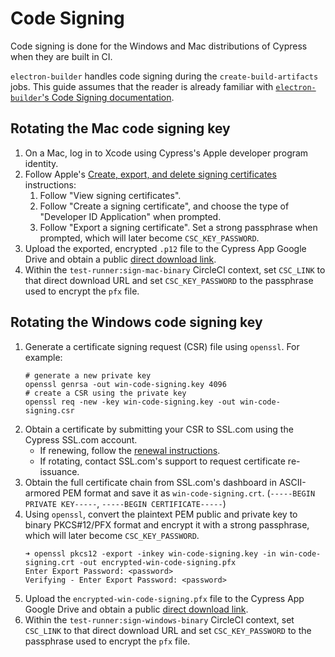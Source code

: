 # Code Signing

Code signing is done for the Windows and Mac distributions of Cypress when they are built in CI.

`electron-builder` handles code signing during the `create-build-artifacts` jobs. This guide assumes that the reader is already familiar with [`electron-builder`'s Code Signing documentation](https://www.electron.build/code-signing).

## Rotating the Mac code signing key

1. On a Mac, log in to Xcode using Cypress's Apple developer program identity.
2. Follow Apple's [Create, export, and delete signing certificates](https://help.apple.com/xcode/mac/current/#/dev154b28f09) instructions:
    1. Follow "View signing certificates".
    2. Follow "Create a signing certificate", and choose the type of "Developer ID Application" when prompted.
    3. Follow "Export a signing certificate". Set a strong passphrase when prompted, which will later become `CSC_KEY_PASSWORD`.
3. Upload the exported, encrypted `.p12` file to the Cypress App Google Drive and obtain a public [direct download link][direct-download].
4. Within the `test-runner:sign-mac-binary` CircleCI context, set `CSC_LINK` to that direct download URL and set `CSC_KEY_PASSWORD` to the passphrase used to encrypt the `pfx` file.

## Rotating the Windows code signing key

1. Generate a certificate signing request (CSR) file using `openssl`. For example:
    ```shell
    # generate a new private key
    openssl genrsa -out win-code-signing.key 4096
    # create a CSR using the private key
    openssl req -new -key win-code-signing.key -out win-code-signing.csr
    ```
2. Obtain a certificate by submitting your CSR to SSL.com using the Cypress SSL.com account.
    * If renewing, follow the [renewal instructions](https://www.ssl.com/how-to/renewing-ev-ov-and-iv-certificates/).
    * If rotating, contact SSL.com's support to request certificate re-issuance.
3. Obtain the full certificate chain from SSL.com's dashboard in ASCII-armored PEM format and save it as `win-code-signing.crt`. (`-----BEGIN PRIVATE KEY-----`, `-----BEGIN CERTIFICATE-----`)
2. Using `openssl`, convert the plaintext PEM public and private key to binary PKCS#12/PFX format and encrypt it with a strong passphrase, which will later become `CSC_KEY_PASSWORD`.
    ```shell
    ➜ openssl pkcs12 -export -inkey win-code-signing.key -in win-code-signing.crt -out encrypted-win-code-signing.pfx
    Enter Export Password: <password>
    Verifying - Enter Export Password: <password>
    ```
3. Upload the `encrypted-win-code-signing.pfx` file to the Cypress App Google Drive and obtain a public [direct download link][direct-download].
4. Within the `test-runner:sign-windows-binary` CircleCI context, set `CSC_LINK` to that direct download URL and set `CSC_KEY_PASSWORD` to the passphrase used to encrypt the `pfx` file.

[direct-download]: https://www.syncwithtech.org/p/direct-download-link-generator.html
